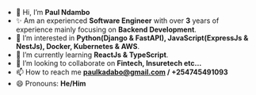 - 👋 Hi, I’m **Paul Ndambo**
-  ✨ Am an experienced **Software Engineer** with over **3** years of experience mainly focusing on **Backend Development**.
- 👀 I’m interested in **Python(Django & FastAPI), JavaScript(ExpressJs & NestJs), Docker, Kubernetes & AWS**.
- 🌱 I’m currently learning **ReactJs & TypeScript**.
- 💞️ I’m looking to collaborate on **Fintech, Insuretech etc...**
- 📫 How to reach me **paulkadabo@gmail.com / +254745491093**
- 😄 Pronouns: **He/Him**

<!---
ndambopaul/ndambopaul is a ✨ special ✨ repository because its `README.md` (this file) appears on your GitHub profile.
You can click the Preview link to take a look at your changes.
--->
